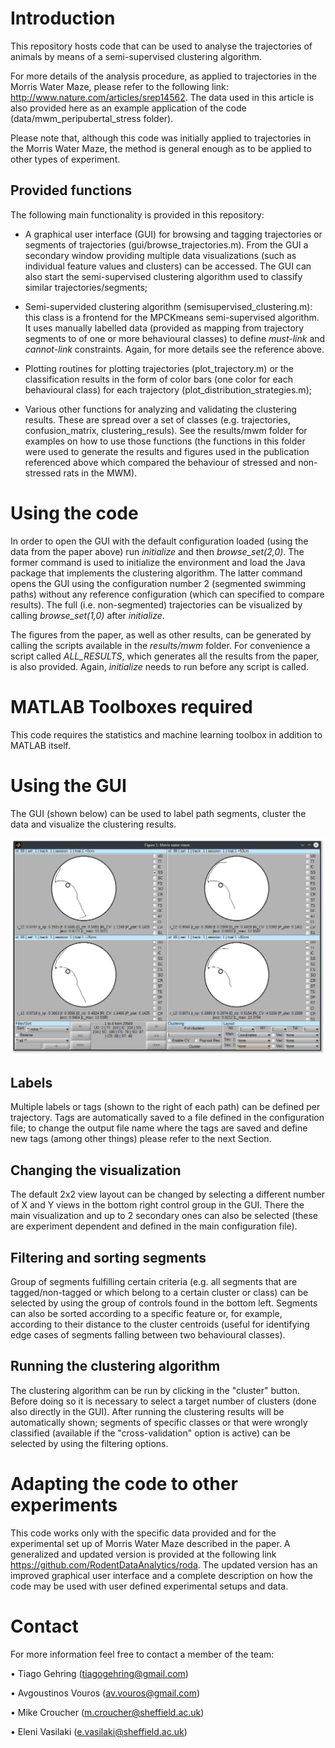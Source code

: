 # Introduction

This repository hosts code that can be used to analyse the trajectories of animals by means of a semi-supervised clustering algorithm.

For more details of the analysis procedure, as applied to trajectories in the Morris Water Maze, please refer to the following link: http://www.nature.com/articles/srep14562. The data used in this article is also provided here as an example application of the code (data/mwm_peripubertal_stress folder).

Please note that, although this code was initially applied to trajectories in the Morris Water Maze, the method is general enough as to be applied to other types of experiment.

## Provided functions

The following main functionality is provided in this repository:

- A graphical user interface (GUI) for browsing and tagging trajectories or segments of trajectories (gui/browse_trajectories.m). From the GUI a secondary window providing multiple data visualizations (such as individual feature values and clusters) can be accessed. The GUI can also start the semi-supervised clustering algorithm used to classify similar trajectories/segments;

- Semi-supervided clustering algorithm (semisupervised_clustering.m): this class is a frontend for the MPCKmeans semi-supervised algorithm. It uses manually labelled data (provided as mapping from trajectory segments to of one or more behavioural classes) to define *must-link* and *cannot-link* constraints. Again, for more details see the reference above.

- Plotting routines for plotting trajectories (plot_trajectory.m) or the classification results in the form of color bars (one color for each behavioural class) for each trajectory (plot_distribution_strategies.m);

- Various other functions for analyzing and validating the clustering results. These are spread over a set of classes (e.g. trajectories, confusion_matrix, clustering_resuls). See the results/mwm folder for examples on how to use those functions (the functions in this folder were used to generate the results and figures used in the publication referenced above which compared the behaviour of stressed and non-stressed rats in the MWM).

# Using the code

In order to open the GUI with the default configuration loaded (using the data from the paper above) run *initialize* and then *browse_set(2,0)*. The former command is used to initialize the environment and load the Java package that implements the clustering algorithm. The latter command opens the GUI using the configuration number 2 (segmented swimming paths) without any reference configuration (which can specified to compare results). The full (i.e. non-segmented) trajectories can be visualized by calling *browse_set(1,0)* after *initialize*.  

The figures from the paper, as well as other results, can be generated by calling the scripts available in the *results/mwm* folder. For convenience a script called *ALL_RESULTS*, which generates all the results from the paper, is also provided. Again, *initialize* needs to run before any script is called.

# MATLAB Toolboxes required

This code requires the statistics and machine learning toolbox in addition to MATLAB itself.

# Using the GUI

The GUI (shown below) can be used to label path segments, cluster the data and visualize the clustering results.

![GUI](gui.png?raw=true "GUI")

## Labels

Multiple labels or tags (shown to the right of each path) can be defined per trajectory. Tags are automatically saved to a file defined in the configuration file; to change the output file name where the tags are saved and define new tags (among other things) please refer to the next Section.  

## Changing the visualization

The default 2x2 view layout can be changed by selecting a different number of X and Y views in the bottom right control group in the GUI. There the main visualization and up to 2 secondary ones can also be selected (these are experiment dependent and defined in the main configuration file).

## Filtering and sorting segments

Group of segments fulfilling certain criteria (e.g. all segments that are tagged/non-tagged or which belong to a certain cluster or class) can be selected by using the group of controls found in the bottom left. Segments can also be sorted according to a specific feature or, for example, according to their distance to the cluster centroids (useful for identifying edge cases of segments falling between two behavioural classes).  

## Running the clustering algorithm

The clustering algorithm can be run by clicking in the "cluster" button. Before doing so it is necessary to select a target number of clusters (done also directly in the GUI). After running the clustering results will be automatically shown; segments of specific classes or that were wrongly classified (available if the "cross-validation" option is active) can be selected by using the filtering options.  

# Adapting the code to other experiments

This code works only with the specific data provided and for the experimental set up of Morris Water Maze described in the paper. A generalized and updated version is provided at the following link https://github.com/RodentDataAnalytics/roda. The updated version has an improved graphical user interface and a complete description on how the code may be used with user defined experimental setups and data.

# Contact

For more information feel free to contact a member of the team:

• Tiago Gehring (tiagogehring@gmail.com)

• Avgoustinos Vouros (av.vouros@gmail.com)

• Mike Croucher (m.croucher@sheffield.ac.uk)

• Eleni Vasilaki (e.vasilaki@sheffield.ac.uk)
